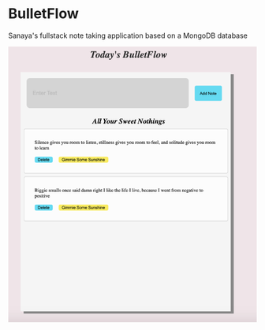# BulletFlow

Sanaya's fullstack note taking application based on a MongoDB database

![](images/screenshot.png)
